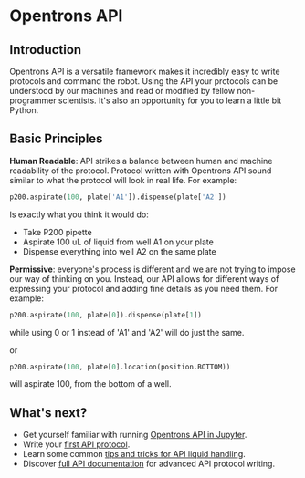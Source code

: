 # Opentrons API

## Introduction
Opentrons API is a versatile framework makes it incredibly easy to write protocols and command the robot. Using the API your protocols can be understood by our machines and read or modified by fellow non-programmer scientists. It's also an opportunity for you to learn a little bit Python.

## Basic Principles
**Human Readable**: API strikes a balance between human and machine readability of the protocol. Protocol written with Opentrons API sound similar to what the protocol will look in real life. For example:
```python
p200.aspirate(100, plate['A1']).dispense(plate['A2'])
```
Is exactly what you think it would do: 
* Take P200 pipette
* Aspirate 100 uL of liquid from well A1 on your plate
* Dispense everything into well A2 on the same plate

**Permissive**: everyone's process is different and we are not trying to impose our way of thinking on you. Instead, our API allows for different ways of expressing your protocol and adding fine details as you need them. 
For example:
```python
p200.aspirate(100, plate[0]).dispense(plate[1])
```
while using 0 or 1 instead of 'A1' and 'A2' will do just the same.

or

```python
p200.aspirate(100, plate[0].location(position.BOTTOM))
```
will aspirate 100, from the bottom of a well.

## What's next?
* Get yourself familiar with running [Opentrons API in Jupyter](running_in_jupyter.md).
* Write your [first API protocol](first_api_protocol.md).
* Learn some common [tips and tricks for API liquid handling](api_tips_and_tricks.md).
* Discover [full API documentation](full_documentation.md) for advanced API protocol writing.
